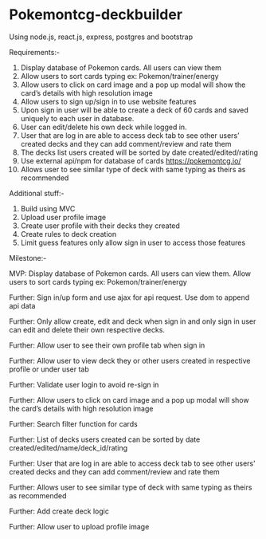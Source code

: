 # Pokemontcg-deckbuilder
Using node.js, react.js, express, postgres and bootstrap

Requirements:-
1. Display database of Pokemon cards. All users can view them
2. Allow users to sort cards typing ex: Pokemon/trainer/energy
3. Allow users to click on card image and a pop up modal will show the card’s details with high resolution image
4. Allow users to sign up/sign in to use website features
5. Upon sign in user will be able to create a deck of 60 cards and saved uniquely to each user in database.
6. User can edit/delete his own deck while logged in.
7. User that are log in are able to access deck tab to see other users’ created decks and they can add comment/review and rate them
8. The decks list users created will be sorted by date created/edited/rating
9. Use external api/npm for database of cards https://pokemontcg.io/
10. Allows user to see similar type of deck with same typing as theirs as recommended

Additional stuff:-
1. Build using MVC
2. Upload user profile image
3. Create user profile with their decks they created
4. Create rules to deck creation
5. Limit guess features only allow sign in user to access those features

Milestone:-

MVP: Display database of Pokemon cards. All users can view them. Allow users to sort cards typing ex: Pokemon/trainer/energy

Further: Sign in/up form and use ajax for api request. Use dom to append api data

Further: Only allow create, edit and deck when sign in and only sign in user can edit and delete their own respective decks.

Further: Allow user to see their own profile tab when sign in

Further: Allow user to view deck they or other users created in respective profile or under user tab

Further: Validate user login to avoid re-sign in

Further: Allow users to click on card image and a pop up modal will show the card’s details with high resolution image

Further: Search filter function for cards

Further: List of decks users created can be sorted by date created/edited/name/deck_id/rating

Further: User that are log in are able to access deck tab to see other users’ created decks and they can add comment/review and rate them

Further: Allows user to see similar type of deck with same typing as theirs as recommended

Further: Add create deck logic

Further: Allow user to upload profile image